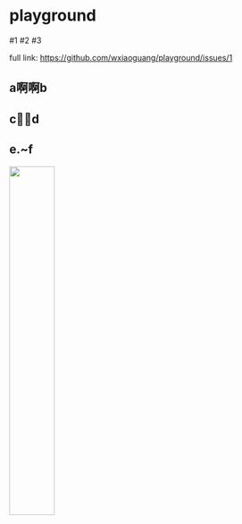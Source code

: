 # playground

#1
#2
#3

full link: https://github.com/wxiaoguang/playground/issues/1


## a啊啊b

## c🤔️🤔️d

## e.~f

<a href="docs/a.png"><img src="docs/a.png" width="40%"></a>
